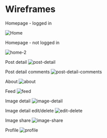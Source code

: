 # Wireframes

Homepage - logged in

![Home](media/images/screenshots/home-wf.png)

Homepage - not logged in

![home-2](media/images/screenshots/post-view.png)

Post detail
![post-detail](media/images/screenshots/post-detail-wf1.png)

Post detail comments
![post-detail-comments](media/images/screenshots/post-detail-wf2.png)

About 
![about](media/images/screenshots/about-wf.png)

Feed
![feed](media/images/screenshots/feed-wf.png)

Image detail
![image-detail](media/images/screenshots/image-detail-wf.png)

Image detail edit/delete
![edit-delete](media/images/screenshots/image-edit-wf.png)

Image share
![image-share](media/images/screenshots/user-upload-wf.png)

Profile
![profile](media/images/screenshots/profile-wf.png)